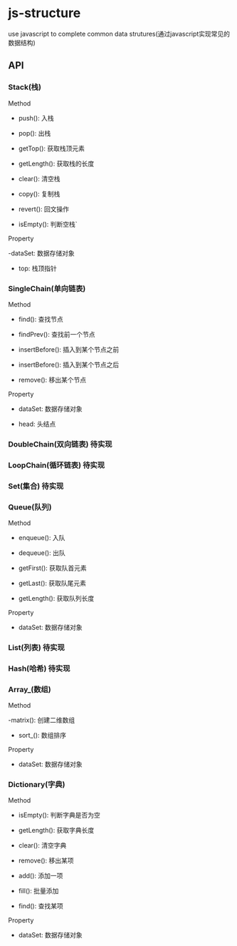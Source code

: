 js-structure
==============

 use javascript to complete common data strutures(通过javascript实现常见的数据结构)


## API

### Stack(栈)

Method


- push(): 入栈

- pop(): 出栈

- getTop(): 获取栈顶元素

- getLength(): 获取栈的长度

- clear(): 清空栈

- copy(): 复制栈

- revert(): 回文操作

- isEmpty(): 判断空栈`

Property

-dataSet: 数据存储对象

- top: 栈顶指针

### SingleChain(单向链表)

Method

- find(): 查找节点

- findPrev(): 查找前一个节点

- insertBefore(): 插入到某个节点之前

- insertBefore(): 插入到某个节点之后

- remove(): 移出某个节点

Property

- dataSet: 数据存储对象

- head: 头结点

### DoubleChain(双向链表) 待实现

### LoopChain(循环链表) 待实现


### Set(集合) 待实现

### Queue(队列)

Method

- enqueue(): 入队

- dequeue(): 出队

- getFirst(): 获取队首元素

- getLast(): 获取队尾元素

- getLength(): 获取队列长度

Property

- dataSet: 数据存储对象

### List(列表) 待实现

### Hash(哈希) 待实现

### Array_(数组)

Method

-matrix(): 创建二维数组

- sort_(): 数组排序

Property

- dataSet: 数据存储对象

### Dictionary(字典)

Method

- isEmpty(): 判断字典是否为空

- getLength(): 获取字典长度

- clear(): 清空字典

- remove(): 移出某项

- add(): 添加一项

- fill(): 批量添加

- find(): 查找某项

Property

- dataSet: 数据存储对象
